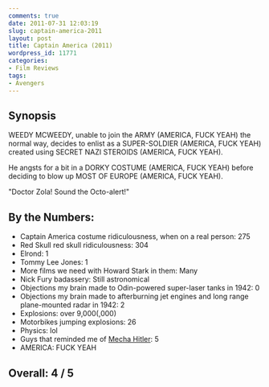 ```yaml
---
comments: true
date: 2011-07-31 12:03:19
slug: captain-america-2011
layout: post
title: Captain America (2011)
wordpress_id: 11771
categories:
- Film Reviews
tags:
- Avengers
---
```


## Synopsis

WEEDY MCWEEDY, unable to join the ARMY (AMERICA, FUCK YEAH) the normal way, decides to enlist as a SUPER-SOLDIER (AMERICA, FUCK YEAH) created using SECRET NAZI STEROIDS (AMERICA, FUCK YEAH).

He angsts for a bit in a DORKY COSTUME (AMERICA, FUCK YEAH) before deciding to blow up MOST OF EUROPE (AMERICA, FUCK YEAH).

"Doctor Zola! Sound the Octo-alert!"

## By the Numbers:

  * Captain America costume ridiculousness, when on a real person: 275
  * Red Skull red skull ridiculousness: 304
  * Elrond: 1
  * Tommy Lee Jones: 1
  * More films we need with Howard Stark in them: Many
  * Nick Fury badassery: Still astronomical
  * Objections my brain made to Odin-powered super-laser tanks in 1942: 0
  * Objections my brain made to afterburning jet engines and long range plane-mounted radar in 1942: 2
  * Explosions: over 9,000(,000)
  * Motorbikes jumping explosions: 26
  * Physics: lol
  * Guys that reminded me of [Mecha Hitler](http://sprocketink.com/wp-content/uploads/2011/07/hitler-wolfenstein-3d.jpg): 5
  * AMERICA: FUCK YEAH

## Overall: 4 / 5
